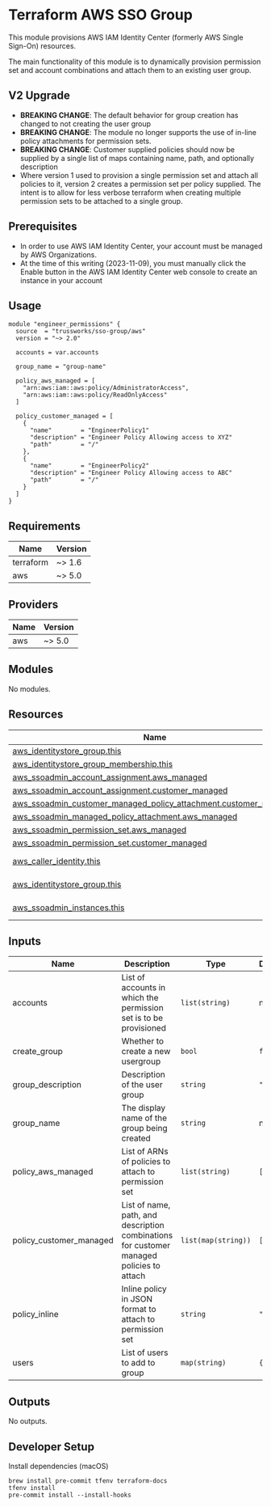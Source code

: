 # Terraform AWS SSO Group

This module provisions AWS IAM Identity Center (formerly AWS Single Sign-On) resources.

The main functionality of this module is to dynamically provision permission set and account combinations and attach them to an existing user group.

## V2 Upgrade

- **BREAKING CHANGE**: The default behavior for group creation has changed to not creating the user group
- **BREAKING CHANGE**: The module no longer supports the use of in-line policy attachments for permission sets.
- **BREAKING CHANGE**: Customer supplied policies should now be supplied by a single list of maps containing name, path, and optionally description
- Where version 1 used to provision a single permission set and attach all policies to it, version 2 creates a permission set per policy supplied. The intent is to allow for less verbose terraform when creating multiple permission sets to be attached to a single group.

## Prerequisites

- In order to use AWS IAM Identity Center, your account must be managed by AWS Organizations.
- At the time of this writing (2023-11-09), you must manually click the Enable button in the AWS IAM Identity Center web console to create an instance in your account

## Usage

```hcl
module "engineer_permissions" {
  source  = "trussworks/sso-group/aws"
  version = "~> 2.0"

  accounts = var.accounts

  group_name = "group-name"

  policy_aws_managed = [
    "arn:aws:iam::aws:policy/AdministratorAccess",
    "arn:aws:iam::aws:policy/ReadOnlyAccess"
  ]

  policy_customer_managed = [
    {
      "name"        = "EngineerPolicy1"
      "description" = "Engineer Policy Allowing access to XYZ"
      "path"        = "/"
    },
    {
      "name"        = "EngineerPolicy2"
      "description" = "Engineer Policy Allowing access to ABC"
      "path"        = "/"
    }
  ]
}
```

<!-- BEGINNING OF PRE-COMMIT-TERRAFORM DOCS HOOK -->
## Requirements

| Name | Version |
|------|---------|
| terraform | ~> 1.6 |
| aws | ~> 5.0 |

## Providers

| Name | Version |
|------|---------|
| aws | ~> 5.0 |

## Modules

No modules.

## Resources

| Name | Type |
|------|------|
| [aws_identitystore_group.this](https://registry.terraform.io/providers/hashicorp/aws/latest/docs/resources/identitystore_group) | resource |
| [aws_identitystore_group_membership.this](https://registry.terraform.io/providers/hashicorp/aws/latest/docs/resources/identitystore_group_membership) | resource |
| [aws_ssoadmin_account_assignment.aws_managed](https://registry.terraform.io/providers/hashicorp/aws/latest/docs/resources/ssoadmin_account_assignment) | resource |
| [aws_ssoadmin_account_assignment.customer_managed](https://registry.terraform.io/providers/hashicorp/aws/latest/docs/resources/ssoadmin_account_assignment) | resource |
| [aws_ssoadmin_customer_managed_policy_attachment.customer_managed](https://registry.terraform.io/providers/hashicorp/aws/latest/docs/resources/ssoadmin_customer_managed_policy_attachment) | resource |
| [aws_ssoadmin_managed_policy_attachment.aws_managed](https://registry.terraform.io/providers/hashicorp/aws/latest/docs/resources/ssoadmin_managed_policy_attachment) | resource |
| [aws_ssoadmin_permission_set.aws_managed](https://registry.terraform.io/providers/hashicorp/aws/latest/docs/resources/ssoadmin_permission_set) | resource |
| [aws_ssoadmin_permission_set.customer_managed](https://registry.terraform.io/providers/hashicorp/aws/latest/docs/resources/ssoadmin_permission_set) | resource |
| [aws_caller_identity.this](https://registry.terraform.io/providers/hashicorp/aws/latest/docs/data-sources/caller_identity) | data source |
| [aws_identitystore_group.this](https://registry.terraform.io/providers/hashicorp/aws/latest/docs/data-sources/identitystore_group) | data source |
| [aws_ssoadmin_instances.this](https://registry.terraform.io/providers/hashicorp/aws/latest/docs/data-sources/ssoadmin_instances) | data source |

## Inputs

| Name | Description | Type | Default | Required |
|------|-------------|------|---------|:--------:|
| accounts | List of accounts in which the permission set is to be provisioned | `list(string)` | n/a | yes |
| create\_group | Whether to create a new usergroup | `bool` | `false` | no |
| group\_description | Description of the user group | `string` | `"N/A"` | no |
| group\_name | The display name of the group being created | `string` | n/a | yes |
| policy\_aws\_managed | List of ARNs of policies to attach to permission set | `list(string)` | `[]` | no |
| policy\_customer\_managed | List of name, path, and description combinations for customer managed policies to attach | `list(map(string))` | `[]` | no |
| policy\_inline | Inline policy in JSON format to attach to permission set | `string` | `""` | no |
| users | List of users to add to group | `map(string)` | `{}` | no |

## Outputs

No outputs.
<!-- END OF PRE-COMMIT-TERRAFORM DOCS HOOK -->

## Developer Setup

Install dependencies (macOS)

```shell
brew install pre-commit tfenv terraform-docs
tfenv install
pre-commit install --install-hooks
```
